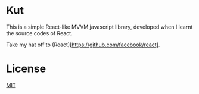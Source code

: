 # Kut

This is a simple React-like MVVM javascript library, developed when I learnt the source codes of React.

Take my hat off to (React)[https://github.com/facebook/react].

# License

[MIT](https://github.com/Siubaak/kut/blob/master/LICENSE)